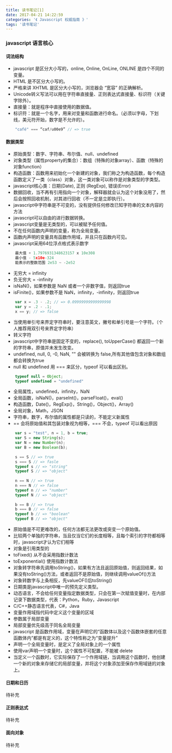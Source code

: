 ```yaml
---
title: 读书笔记[1]
date: 2017-04-21 14:22:59
categories: '《 Javascript 权威指南 》'
tags: '读书笔记'
---
```



### javascript 语言核心

#### 词法结构
* javascript 是区分大小写的，online, Online, OnLine, ONLINE 是四个不同的变量。
* HTML 是不区分大小写的。
* 严格来讲 XHTML 是区分大小写的，浏览器会 “宽容” 的正确解析。
* Unicode转义写法可以用在字符串直接量、正则表达式直接量、标识符（关键字除外）。
* 直接量：就是程序中直接使用的数据值。
* 标识符：就是一个名字，用来对变量和函数进行命名。（必须以字母，下划线，美元符开始，数字是不允许的）。

```javascript
	"café" === “caf/u00e9” // => true
```

#### 数据类型
* 原始类型：数字、字符串、布尔值、null、undefined
* 对象类型（属性property的集合）：数组（特殊的对象array）、函数（特殊的对象function）
* 构造函数：函数用来初始化一个新建的对象，我们称之为构造函数，每个构造函数定义了一类（class）对象，这一类对象可以称作是对象类型的字类型。
* javascript核心类：日期(Date), 正则 (RegExp), 错误(Error)
* 数据回收，当不再有引用指向一个对象，解释器就会认为这个对象没用了，然后会按照回收机制，对其进行回收（不一定是立即执行）。
* javascript中字符串是不可变的，没有提供任何修改已知字符串的文本内容的方法
* javascript可以自由的进行数据转换。
* javascript变量是无类型的，可以被赋予任何值。
* 不在任何函数内声明的变量，称为全局变量。
* 函数内声明的变量具有函数作用域，并且只在函数内可见。
* javascript采用64位浮点格式表示数字

```javascript
	最大值 + 1.7976931348623157 x 10e308
	最小值 - 5x10e-324
	能表示的整数范围 2e53 ~ -2e52
```

* 无穷大 = infinity
* 负无穷大 = -infinity
* isNaN()，如果参数是 NaN 或者一个非数字值，则返回true
* isFinite()，如果参数不是 NaN，infinity，-infinity，则返回true

```javascript
	var x = .3 - .2; // => 0.09999999999999998
	var y = .2 - .1;
	x == y; // => false
```

* 当使用单引号来界定字符串时，要注意英文，撇号和单引号是一个字符。（个人推荐用双引号来界定字符串）
* 转义字符
* javascript中字符串是固定不变的，replace(), toUpperCase() 都返回一个新的字符串，原值并未发生改变。
* undefined, null, 0, -0, NaN, "" 会被转换为 false,所有其他值包含对象和数组都会转换为true
* null 和 undefined 用 === 来区分，typeof 可以看出区别。

```javascript
	typeof null = Object;
	typeof undefined = "undefined"
```

* 全局属性，undefined，infinity，NaN
* 全局函数，isNaN()，parseInt()，parseFloat()，eval()
* 构造函数，Date()，RegExp()，String()，Object()，Array()
* 全局对象，Math，JSON
* 字符串，数字，布尔值的属性都是只读的，不能定义新属性
* == 会将原始值和其包装对象视为相等，=== 不会，typeof 可以看出原因

```javascript
	var s = "test", n = 1, b = true;
	var S = new String(s);
	var N = new Number(n);
	var B = new Boolean(b);
	
	s == S // => true
	s === S // => fasle
	typeof s // => "string"
	typeof S // => "object"
	
	n == N // => true
	n === N // => false
	typeof n // => "number"
	typeof N // => "object"
	
	b == B // => true
	b === B // => false
	typeof b // => "boolean"
	typeof B // => "object"
```

* 原始值是不可更难改的，任何方法都无法更改或突变一个原始值。
* 比较两个单独的字符串，当且仅当它们的长度相等，且每个索引的字符都相等时，javascript才认为它们相等
* 对象是引用类型的
* toFixed() 从不会采用指数计数法
* toExponential() 使用指数计数法 
* 对象转字符串先调用toString()，如果有方法且返回原始值，则返回结果，如果没有toString()方法，或者返回不是原始值，则继续调用valueOf()方法
* 对象转数字与上条相反，先valueOF()后toString()
* 日期类是javascript中唯一的预先定义类型。
* 动态语言，不会给任何变量指定数据类型，只会在第一次赋值变量时，在内部记录下数据类型，代表：Python，Ruby，Javascript
* C/C++静态语言代表，C#，Java
* 变量作用域指代码中定义这个变量的区域
* 参数属于局部变量
* 局部变量优先级高于同名全局变量
* javascript 是函数作用域，变量在声明它的“函数体以及这个函数体嵌套的任意函数体内”都是有定义的，这个特性称之为“变量提升”
* 声明一个全局变量时，是定义了全局对象上的一个属性
* 使用var声明一个变量时，这个属性不可配置，不能被 delete
* 当定义一个函数时，它实际保存了一个作用域链，当调用这个函数时，他创建一个新的对象来存储它的局部变量，并将这个对象添加至保存作用域链的对象上。

#### 日期和日历
待补充
#### 正则表达式
待补充
#### 面向对象
待补充













